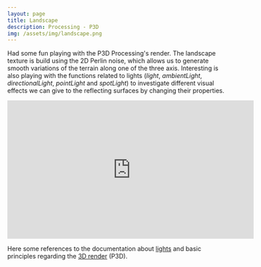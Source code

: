 ```yaml
---
layout: page
title: Landscape
description: Processing - P3D
img: /assets/img/landscape.png
---
```


Had some fun playing with the P3D Processing's render. 
The landscape texture is build using the 2D Perlin noise, which allows us to generate smooth variations of the terrain along one of the three axis. Interesting is also playing with the functions related to lights (*light*, *ambientLight*, *directionalLight*, *pointLight* and *spotLight*) to investigate different visual effects we can give to the reflecting surfaces by changing their properties.    


<iframe width="560" height="315" src="https://www.youtube.com/embed/QAUiA1tdwMk?&vq=hd720" frameborder="0" allow="accelerometer; autoplay; encrypted-media; gyroscope; picture-in-picture" allowfullscreen></iframe>
<br>

Here some references to the documentation about <a href="https://processing.org/reference/lights_.html" target="_blank">lights</a> and basic principles regarding the <a href="https://processing.org/tutorials/p3d/" target="_blank">3D render</a> (P3D).
